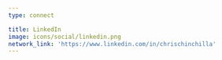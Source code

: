```yaml
---
type: connect

title: LinkedIn
image: icons/social/linkedin.png
network_link: 'https://www.linkedin.com/in/chrischinchilla'
---
```


